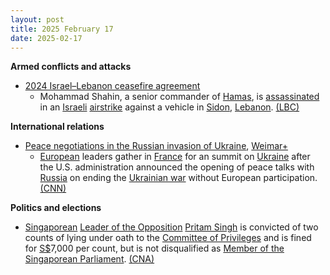 ```yaml
---
layout: post
title: 2025 February 17
date: 2025-02-17
---
```



**Armed conflicts and attacks**

* [2024 Israel–Lebanon ceasefire agreement](https://en.wikipedia.org/wiki/2024_Israel%E2%80%93Lebanon_ceasefire_agreement "2024 Israel–Lebanon ceasefire agreement")
  + Mohammad Shahin, a senior commander of [Hamas](https://en.wikipedia.org/wiki/Hamas "Hamas"), is [assassinated](https://en.wikipedia.org/wiki/Assassination "Assassination") in an [Israeli](https://en.wikipedia.org/wiki/Israel "Israel") [airstrike](https://en.wikipedia.org/wiki/Airstrike "Airstrike") against a vehicle in [Sidon](https://en.wikipedia.org/wiki/Sidon "Sidon"), [Lebanon](https://en.wikipedia.org/wiki/Lebanon "Lebanon"). [(LBC)](https://www.lbcgroup.tv/news/lebanon-news/838525/israeli-airstrike-in-sidon-targets-senior-hamas-military-official-moha/en)

**International relations**

* [Peace negotiations in the Russian invasion of Ukraine](https://en.wikipedia.org/wiki/Peace_negotiations_in_the_Russian_invasion_of_Ukraine "Peace negotiations in the Russian invasion of Ukraine"), [Weimar+](https://en.wikipedia.org/wiki/Weimar%2B "Weimar+")
  + [European](https://en.wikipedia.org/wiki/Europe "Europe") leaders gather in [France](https://en.wikipedia.org/wiki/France "France") for an summit on [Ukraine](https://en.wikipedia.org/wiki/Ukraine "Ukraine") after the U.S. administration announced the opening of peace talks with [Russia](https://en.wikipedia.org/wiki/Russia "Russia") on ending the [Ukrainian war](https://en.wikipedia.org/wiki/Russo-Ukrainian_War "Russo-Ukrainian War") without European participation. [(CNN)](https://edition.cnn.com/2025/02/17/europe/europe-ukraine-summit-paris-trump-intl-hnk/index.html)

**Politics and elections**

* [Singaporean](https://en.wikipedia.org/wiki/Singapore "Singapore") [Leader of the Opposition](https://en.wikipedia.org/wiki/Leader_of_the_Opposition_%28Singapore%29 "Leader of the Opposition (Singapore)") [Pritam Singh](https://en.wikipedia.org/wiki/Pritam_Singh_%28Singaporean_politician%29 "Pritam Singh (Singaporean politician)") is convicted of two counts of lying under oath to the [Committee of Privileges](https://en.wikipedia.org/wiki/Parliament_of_Singapore "Parliament of Singapore") and is fined for [S$](https://en.wikipedia.org/wiki/Singapore_dollar "Singapore dollar")7,000 per count, but is not disqualified as [Member of the Singaporean Parliament](https://en.wikipedia.org/wiki/Parliament_of_Singapore#Qualifications "Parliament of Singapore"). [(CNA)](https://www.channelnewsasia.com/singapore/pritam-singh-guilty-verdict-fine-raeesah-khan-live-4930601)

